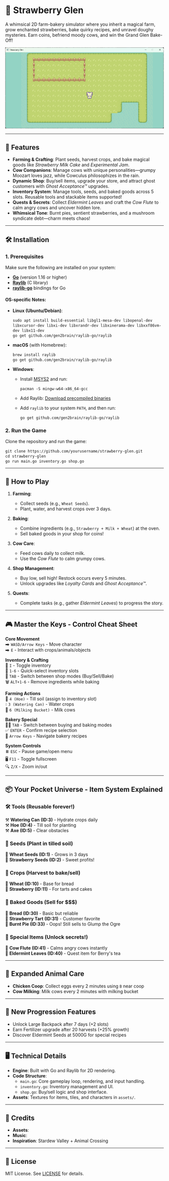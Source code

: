 # 🍓 Strawberry Glen

A whimsical 2D farm-bakery simulator where you inherit a magical farm, grow enchanted strawberries, bake quirky recipes, and unravel doughy mysteries. Earn coins, befriend moody cows, and win the Grand Glen Bake-Off!

![Gameplay Preview](assets/preview.png)

---

## 🌟 Features

- **Farming & Crafting**: Plant seeds, harvest crops, and bake magical goods like _Strawberry Milk Cake_ and _Experimental Jam_.
- **Cow Companions**: Manage cows with unique personalities—grumpy Moozart loves jazz, while Cowculus philosophizes in the rain.
- **Dynamic Shop**: Buy/sell items, upgrade your store, and attract ghost customers with _Ghost Acceptance™_ upgrades.
- **Inventory System**: Manage tools, seeds, and baked goods across 5 slots. Reusable tools and stackable items supported!
- **Quests & Secrets**: Collect _Eldermint Leaves_ and craft the _Cow Flute_ to calm angry cows and uncover hidden lore.
- **Whimsical Tone**: Burnt pies, sentient strawberries, and a mushroom syndicate debt—charm meets chaos!

---

## 🛠️ Installation

### 1. **Prerequisites**

Make sure the following are installed on your system:

- **[Go](https://golang.org/dl/)** (version 1.16 or higher)
- **[Raylib](https://www.raylib.com/)** (C library)
- **[raylib-go](https://github.com/gen2brain/raylib-go)** bindings for Go

#### OS-specific Notes:

- **Linux (Ubuntu/Debian)**:

  ```
  sudo apt install build-essential libgl1-mesa-dev libopenal-dev libxcursor-dev libxi-dev libxrandr-dev libxinerama-dev libxxf86vm-dev libx11-dev
  go get github.com/gen2brain/raylib-go/raylib
  ```

- **macOS** (with Homebrew):

  ```
  brew install raylib
  go get github.com/gen2brain/raylib-go/raylib
  ```

- **Windows**:

  - Install [MSYS2](https://www.msys2.org/) and run:

    ```
    pacman -S mingw-w64-x86_64-gcc
    ```

  - Add Raylib: [Download precompiled binaries](https://github.com/raysan5/raylib/releases)
  - Add `raylib` to your system `PATH`, and then run:

    ```
    go get github.com/gen2brain/raylib-go/raylib
    ```

### 2. **Run the Game**

Clone the repository and run the game:

```
git clone https://github.com/yourusername/strawberry-glen.git
cd strawberry-glen
go run main.go inventory.go shop.go
```

---

## 🥧 How to Play

1. **Farming**:
   - Collect seeds (e.g., `Wheat Seeds`).
   - Plant, water, and harvest crops over 3 days.
2. **Baking**:

   - Combine ingredients (e.g., `Strawberry + Milk + Wheat`) at the oven.
   - Sell baked goods in your shop for coins!

3. **Cow Care**:

   - Feed cows daily to collect milk.
   - Use the _Cow Flute_ to calm grumpy cows.

4. **Shop Management**:

   - Buy low, sell high! Restock occurs every 5 minutes.
   - Unlock upgrades like _Loyalty Cards_ and _Ghost Acceptance™_.

5. **Quests**:
   - Complete tasks (e.g., gather _Eldermint Leaves_) to progress the story.

---

## 🎮 Master the Keys - Control Cheat Sheet

**Core Movement**  
⮕ `WASD/Arrow Keys` - Move character  
⮕ `E` - Interact with crops/animals/objects

**Inventory & Crafting**  
🎒 `I` - Toggle inventory  
🔢 `1-6` - Quick-select inventory slots  
🔄 `TAB` - Switch between shop modes (Buy/Sell/Bake)  
🗑️ `ALT+1-6` - Remove ingredients while baking

**Farming Actions**  
🌾 `4 (Hoe)` - Till soil (assign to inventory slot)  
💧 `3 (Watering Can)` - Water crops  
🐄 `6 (Milking Bucket)` - Milk cows

**Bakery Special**  
👨🍳 `TAB` - Switch between buying and baking modes  
✅ `ENTER` - Confirm recipe selection  
🔀 `Arrow Keys` - Navigate bakery recipes

**System Controls**  
⏸️ `ESC` - Pause game/open menu  
🖥️ `F11` - Toggle fullscreen  
🔍 `Z/X` - Zoom in/out

---

## 📦 Your Pocket Universe - Item System Explained

### 🛠️ Tools (Reusable forever!)

⚒️ **Watering Can (ID:3)** - Hydrate crops daily  
⚒️ **Hoe (ID:4)** - Till soil for planting  
⚒️ **Axe (ID:5)** - Clear obstacles

### 🌱 Seeds (Plant in tilled soil)

🌾 **Wheat Seeds (ID:1)** - Grows in 3 days  
🌾 **Strawberry Seeds (ID:2)** - Sweet profits!

### 🍓 Crops (Harvest to bake/sell)

🧺 **Wheat (ID:10)** - Base for bread  
🧺 **Strawberry (ID:11)** - For tarts and cakes

### 🥧 Baked Goods (Sell for $$$)

🧁 **Bread (ID:30)** - Basic but reliable  
🧁 **Strawberry Tart (ID:31)** - Customer favorite  
🧁 **Burnt Pie (ID:33)** - Oops! Still sells to Glump the Ogre

### 🐄 Special Items (Unlock secrets!)

🎵 **Cow Flute (ID:41)** - Calms angry cows instantly  
🍃 **Eldermint Leaves (ID:40)** - Quest item for Berry's tea

---

## 🐔 Expanded Animal Care

- **Chicken Coop**: Collect eggs every 2 minutes using `B` near coop
- **Cow Milking**: Milk cows every 2 minutes with milking bucket

---

## 🌟 New Progression Features 

- Unlock Large Backpack after 7 days (+2 slots)
- Earn Fertilizer upgrade after 20 harvests (+25% growth)
- Discover Eldermint Seeds at 5000G for special recipes

---

## 🖥️ Technical Details

- **Engine**: Built with Go and Raylib for 2D rendering.
- **Code Structure**:
  - `main.go`: Core gameplay loop, rendering, and input handling.
  - `inventory.go`: Inventory management and UI.
  - `shop.go`: Buy/sell logic and shop interface.
- **Assets**: Textures for items, tiles, and characters in `assets/`.

---

## 🙌 Credits

- **Assets**:
- **Music**:
- **Inspiration**: Stardew Valley + Animal Crossing

---

## 📜 License

MIT License. See [LICENSE](LICENSE) for details.
